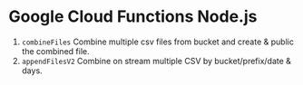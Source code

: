 # Google Cloud Functions Node.js

1. `combineFiles` Combine multiple csv files from bucket and create & public the combined file.
2. `appendFilesV2` Combine on stream multiple CSV by bucket/prefix/date & days.
